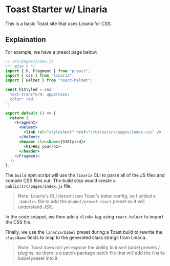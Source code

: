 # Toast Starter w/ Linaria

This is a basic Toast site that uses Linaria for CSS.

## Explaination

For example, we have a preact page below:

```jsx
// src/pages/index.js
/** @jsx h */
import { h, Fragment } from "preact";
import { css } from "linaria";
import { Helmet } from "react-helmet";

const h1Styled = css`
  text-transform: uppercase;
  color: red;
`;

export default () => {
  return (
    <Fragment>
      <Helmet>
        <link rel="stylesheet" href="/styles/src/pages/index.css" />
      </Helmet>
      <header className={h1Styled}>
        <h1>Hey you</h1>
      </header>
    </Fragment>
  );
};
```

The `build` npm script will use the `linaria` CLI to parse all of the JS files and compile CSS files out. The build step would create a `public/src/pages/index.js` file.

> Note: Linaria's CLI doesn't use Toast's babel config, so I added a `.babelrc` file to add the `@babel/preset-react` preset so it will understand JSX.

In the code snippet, we then add a `<link>` tag using `react-helmet` to import the CSS file.

Finally, we use the `linaria/babel` preset during a Toast build to rewrite the `className` fields to map to the generated class strings from Linaria.

> Note: Toast does not yet expose the ability to insert babel presets / plugins, so there is a patch-package patch file that will add the linaria babel preset into it.
